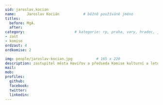```yaml
---
uid: jaroslav.kocian
name:     Jaroslav Kocián      		# běžně používáné jméno
titles:
  before: MgA.
  after:
category:                 		# kategorie: rp, praha, vary, hradec, jmk, senat
- zast
- komise
ordzast: 4
ordkomise: 2

img: people/jaroslav-kocian.jpg           # 165 x 220
description: zastupitel města Havířov a předseda Komise kulturní a letopisecké # kratký popis, max 160 znaků
mail:
mob:
profiles:
  github:
  facebook:
  twitter:
  linkedin: 
---
```

